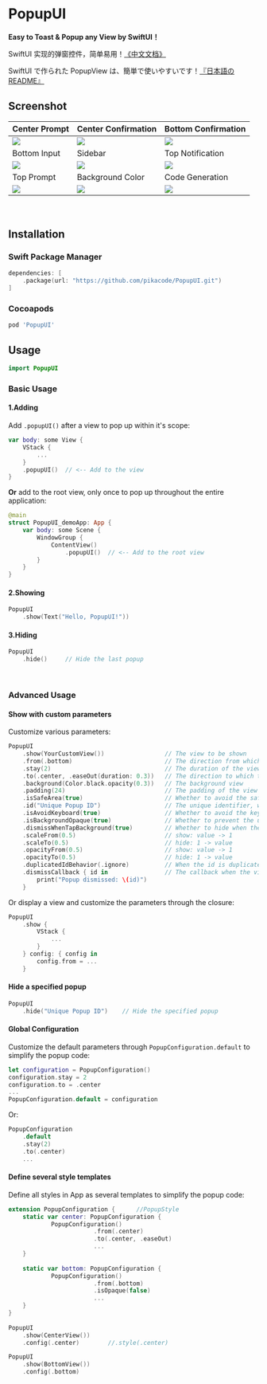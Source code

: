 # PopupUI
**Easy to Toast & Popup any View by SwiftUI！**

SwiftUI 实现的弹窗控件，简单易用！[《中文文档》](README_CN.md)

SwiftUI で作られた PopupView は、簡単で使いやすいです！[『日本語のREADME』](README_JP.md)


 

## Screenshot
|   Center Prompt                   | Center Confirmation           | Bottom Confirmation                |
| -------------------------- | -------------------------- | ----------------------- |
| ![](Screenshot/center_1.gif) | ![](Screenshot/center_2.gif) | ![](Screenshot/bottom_1.gif) |
| Bottom Input                   | Sidebar                   | Top Notification                |
| ![](Screenshot/bottom_2.gif) | ![](Screenshot/left.gif) | ![](Screenshot/top_1.gif) |
| Top Prompt                   | Background Color                   | Code Generation                |
| ![](Screenshot/top_2.gif) | ![](Screenshot/background.gif) | ![](Screenshot/code.gif) |


　
## Installation

### Swift Package Manager

```swift
dependencies: [
    .package(url: "https://github.com/pikacode/PopupUI.git")
]
```


### Cocoapods

```ruby
pod 'PopupUI'
```

  

## Usage
```swift
import PopupUI
```

### Basic Usage

#### 1.Adding
Add `.popupUI()` after a view to pop up within it's scope:
```swift
var body: some View {
    VStack {
        ...
    }
    .popupUI()  // <-- Add to the view
}
```
**Or** add to the root view, only once to pop up throughout the entire application:
```swift
@main
struct PopupUI_demoApp: App {
    var body: some Scene {
        WindowGroup {
            ContentView()
                .popupUI()  // <-- Add to the root view
        }
    }
}
```

#### 2.Showing
```swift
PopupUI
    .show(Text("Hello, PopupUI!"))
```


#### 3.Hiding
```swift
PopupUI
    .hide()     // Hide the last popup 
```


​    
### Advanced Usage
#### Show with custom parameters
Customize various parameters:
```swift
PopupUI
    .show(YourCustomView())                 // The view to be shown
    .from(.bottom)                          // The direction from which the view is shown
    .stay(2)                                // The duration of the view staying
    .to(.center, .easeOut(duration: 0.3))   // The direction to which the view is hidden and the animation
    .background(Color.black.opacity(0.3))   // The background view
    .padding(24)                            // The padding of the view
    .isSafeArea(true)                       // Whether to avoid the safe area
    .id("Unique Popup ID")                  // The unique identifier, when not passed, the same id is used by default, so only one popup can be displayed at a time, you can display multiple popups at the same time by setting different ids
    .isAvoidKeyboard(true)                  // Whether to avoid the keyboard
    .isBackgroundOpaque(true)               // Whether to prevent the user from interacting with the background view
    .dismissWhenTapBackground(true)         // Whether to hide when the background view is tapped
    .scaleFrom(0.5)                         // show: value -> 1
    .scaleTo(0.5)                           // hide: 1 -> value
    .opacityFrom(0.5)                       // show: value -> 1
    .opacityTo(0.5)                         // hide: 1 -> value
    .duplicatedIdBehavior(.ignore)          // When the id is duplicated: .ignore: the lasteat will be ignored / .replace: the lasteat will replace the previous one
    .dismissCallback { id in                // The callback when the view is hidden
        print("Popup dismissed: \(id)")
    }
```

Or display a view and customize the parameters through the closure:
```swift
PopupUI
    .show {
        VStack {
            ...
        }
    } config: { config in
        config.from = ...
    }
```

#### Hide a specified popup
```swift
PopupUI
    .hide("Unique Popup ID")    // Hide the specified popup
```

  

#### Global Configuration
Customize the default parameters through `PopupConfiguration.default` to simplify the popup code:
```swift
let configuration = PopupConfiguration()
configuration.stay = 2
configuration.to = .center
...
PopupConfiguration.default = configuration
```
Or:
```swift
PopupConfiguration
    .default
    .stay(2)
    .to(.center)
    ...
```
   
  
  
#### Define several style templates
Define all styles in App as several templates to simplify the popup code:

```swift
extension PopupConfiguration {      //PopupStyle
    static var center: PopupConfiguration {
            PopupConfiguration()
                        .from(.center)
                        .to(.center, .easeOut)
                        ...
    }
    
    static var bottom: PopupConfiguration {
            PopupConfiguration()
                        .from(.bottom)
                        .isOpaque(false)
                        ...                                    
    }
}
                                    
PopupUI
    .show(CenterView())
    .config(.center)        //.style(.center)

PopupUI
    .show(BottomView())
    .config(.bottom)
```
